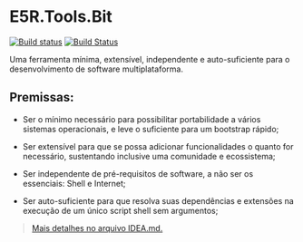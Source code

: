 # E5R.Tools.Bit

[![Build status](https://ci.appveyor.com/api/projects/status/toqbgycdwfua2ide?svg=true)](https://ci.appveyor.com/project/erlimar/bit)
[![Build Status](https://travis-ci.org/erlimar/bit.svg?branch=master)](https://travis-ci.org/erlimar/bit)

Uma ferramenta mínima, extensível, independente e auto-suficiente para o desenvolvimento de software multiplataforma.

Premissas:
----------

* Ser o mínimo necessário para possibilitar portabilidade a vários sistemas operacionais, e leve o suficiente para um bootstrap rápido;

* Ser extensível para que se possa adicionar funcionalidades o quanto for necessário, sustentando inclusive uma comunidade e ecossistema;

* Ser independente de pré-requisitos de software, a não ser os essenciais: Shell e Internet;

* Ser auto-suficiente para que resolva suas dependências e extensões na execução de um único script shell sem argumentos;

> [Mais detalhes no arquivo IDEA.md.](IDEA.md)
